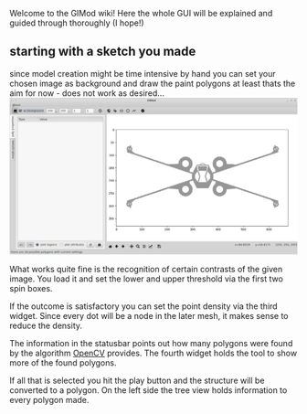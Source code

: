 Welcome to the GIMod wiki! Here the whole GUI will be explained and guided through thoroughly (I hope!)

## starting with a sketch you made
since model creation might be time intensive by hand you can set your chosen image as background and draw the paint polygons at least thats the aim for now - does not work as desired...
![image](https://github.com/frodo4fingers/gimod/blob/dev/screenshots/00_0background.png)

What works quite fine is the recognition of certain contrasts of the given image. You load it and set the lower and upper threshold via the first two spin boxes.


If the outcome is satisfactory you can set the point density via the third widget. Since every dot will be a node in the later mesh, it makes sense to reduce the density.


The information in the statusbar points out how many polygons were found by the algorithm [OpenCV](http://opencv.org/downloads.html) provides. The fourth widget holds the tool to show more of the found polygons.


If all that is selected you hit the play button and the structure will be converted to a polygon. On the left side the tree view holds information to every polygon made.
